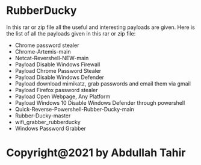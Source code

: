 # RubberDucky
In this rar or zip file all the useful and interesting payloads are given.
Here is the list of all the payloads given in this  rar or zip file:
- Chrome password stealer
- Chrome-Artemis-main
- Netcat-Revershell-NEW-main
- Payload  Disable Windows Firewall
- Payload Chrome Password Stealer
- Payload Disable Windows Defender
- Payload download mimikatz, grab passwords and email them via gmail
- Payload Firefox password stealer
- Payload Open Webpage, Any Platform
- Payload Windows 10  Disable Windows Defender through powershell
- Quick-Reverse-Powershell-Rubber-Ducky-main
- Rubber-Ducky-master
- wifi_grabber_rubberducky
- Windows Password Grabber

# Copyright@2021 by Abdullah Tahir
